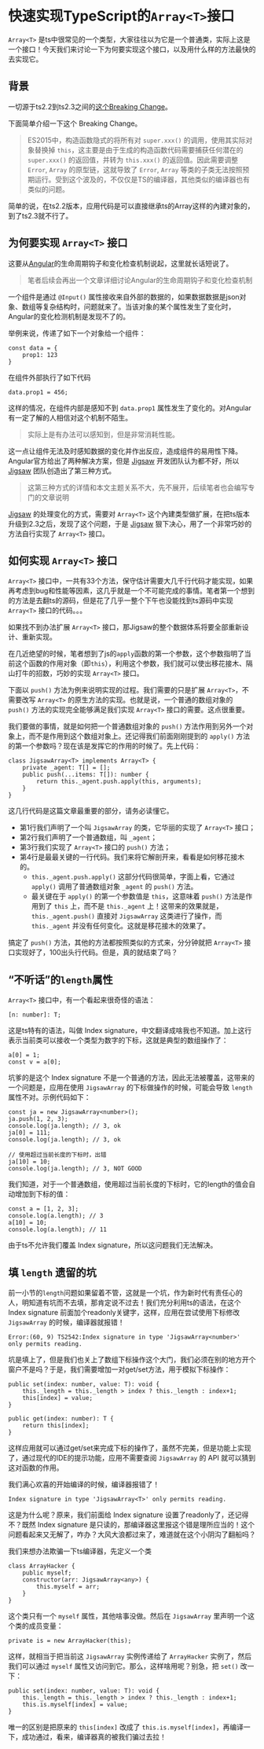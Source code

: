 
# 快速实现TypeScript的`Array<T>`接口
`Array<T>` 是ts中很常见的一个类型，大家往往以为它是一个普通类，实际上这是一个接口！今天我们来讨论一下为何要实现这个接口，以及用什么样的方法最快的去实现它。

## 背景
一切源于ts2.2到ts2.3之间的[这个Breaking Change](https://github.com/Microsoft/TypeScript/wiki/Breaking-Changes#extending-built-ins-like-error-array-and-map-may-no-longer-work)。

下面简单介绍一下这个 Breaking Change。

> ES2015中，构造函数隐式的将所有对 `super.xxx()` 的调用，使用其实际对象替换掉 `this`，这主要是由于生成的构造函数代码需要捕获任何潜在的 `super.xxx()` 的返回值，并转为 `this.xxx()` 的返回值。因此需要调整 `Error`, `Array` 的原型链，这就导致了 `Error`, `Array` 等类的子类无法按照预期运行。受到这个波及的，不仅仅是TS的编译器，其他类似的编译器也有类似的问题。

简单的说，在ts2.2版本，应用代码是可以直接继承ts的Array<T>这样的內建对象的，到了ts2.3就不行了。

## 为何要实现 `Array<T>` 接口

这要从[Angular](https://angular.cn)的生命周期钩子和变化检查机制说起，这里就长话短说了。

> 笔者后续会再出一个文章详细讨论Angular的生命周期钩子和变化检查机制

一个组件是通过 `@Input()` 属性接收来自外部的数据的，如果数据数据是json对象、数组等复杂结构时，问题就来了。当该对象的某个属性发生了变化时，Angular的变化检测机制是发现不了的。

举例来说，传递了如下一个对象给一个组件：

```
const data = {
	prop1: 123
}
```

在组件外部执行了如下代码

```
data.prop1 = 456;
```

这样的情况，在组件内部是感知不到 `data.prop1` 属性发生了变化的。对Angular有一定了解的人相信对这个机制不陌生。

> 实际上是有办法可以感知到，但是非常消耗性能。

这一点让组件无法及时感知数据的变化并作出反应，造成组件的易用性下降。Angular官方给出了两种解决方案，但是 [Jigsaw](https://github.com/rdkmaster/jigsaw) 开发团队认为都不好，所以 [Jigsaw](https://github.com/rdkmaster/jigsaw) 团队创造出了第三种方式。

> 这第三种方式的详情和本文主题关系不大，先不展开，后续笔者也会编写专门的文章说明

[Jigsaw](https://github.com/rdkmaster/jigsaw) 的处理变化的方式，需要对 `Array<T>` 这个內建类型做扩展，在把ts版本升级到2.3之后，发现了这个问题，于是 [Jigsaw](https://github.com/rdkmaster/jigsaw) 狠下决心，用了一个非常巧妙的方法自行实现了 `Array<T>` 接口。

## 如何实现 `Array<T>` 接口

`Array<T>` 接口中，一共有33个方法，保守估计需要大几千行代码才能实现，如果再考虑到bug和性能等因素，这几乎就是一个不可能完成的事情。笔者第一个想到的方法是去翻ts的源码，但是花了几乎一整个下午也没能找到ts源码中实现 `Array<T>` 接口的代码。。。

如果找不到办法扩展 `Array<T>` 接口，那Jigsaw的整个数据体系将要全部重新设计、重新实现。

在几近绝望的时候，笔者想到了js的`apply`函数的第一个参数，这个参数指明了当前这个函数的作用对象（即`this`），利用这个参数，我们就可以使出移花接木、隔山打牛的招数，巧妙的实现 `Array<T>` 接口。

下面以 `push()` 方法为例来说明实现的过程。我们需要的只是扩展 `Array<T>`，不需要改写 `Array<T>` 的原生方法的实现。也就是说，一个普通的数组对象的 `push()` 方法的实现完全能够满足我们实现  `Array<T>` 接口的需要。这点很重要。

我们要做的事情，就是如何把一个普通数组对象的 `push()` 方法作用到另外一个对象上，而不是作用到这个数组对象上。还记得我们前面刚刚提到的 `apply()` 方法的第一个参数吗？现在该是发挥它的作用的时候了。先上代码：

```
class JigsawArray<T> implements Array<T> {
	private _agent: T[] = [];
	public push(...items: T[]): number {
	    return this._agent.push.apply(this, arguments);
	}
}
```

这几行代码是这篇文章最重要的部分，请务必读懂它。

- 第1行我们声明了一个叫 `JigsawArray` 的类，它华丽的实现了 `Array<T>` 接口；
- 第2行我们声明了一个普通数组，叫 `_agent`；
- 第3行我们实现了 `Array<T>` 接口的 `push()` 方法；
- 第4行是最最关键的一行代码。我们来将它解剖开来，看看是如何移花接木的。
	- `this._agent.push.apply()` 这部分代码很简单，字面上看，它通过 `apply()` 调用了普通数组对象 `_agent` 的 `push()` 方法。
	- 最关键在于 `apply()` 的第一个参数值是 `this`，这意味着 `push()` 方法是作用到了 `this` 上，而不是 `this._agent` 上！这带来的效果就是，`this._agent.push()` 直接对 `JigsawArray` 这类进行了操作，而 `this._agent` 并没有任何变化。这就是移花接木的效果了。

搞定了 `push()` 方法，其他的方法都按照类似的方式来，分分钟就把 `Array<T>` 接口实现好了，100出头行代码。但是，真的就结束了吗？

## “不听话”的`length`属性

`Array<T>` 接口中，有一个看起来很奇怪的语法：

```
[n: number]: T;
```

这是ts特有的语法，叫做 Index signature，中文翻译成啥我也不知道。加上这行表示当前类可以接收一个类型为数字的下标，这就是典型的数组操作了：

```
a[0] = 1;
const v = a[0];
```

坑爹的是这个 Index signature 不是一个普通的方法，因此无法被覆盖，这带来的一个问题是，应用在使用 `JigsawArray` 的下标做操作的时候，可能会导致 `length` 属性不对。示例代码如下：

```
const ja = new JigsawArray<number>();
ja.push(1, 2, 3);
console.log(ja.length); // 3, ok
ja[0] = 111;
console.log(ja.length); // 3, ok

// 使用超过当前长度的下标时，出错
ja[10] = 10;
console.log(ja.length); // 3, NOT GOOD
```

我们知道，对于一个普通数组，使用超过当前长度的下标时，它的length的值会自动增加到下标的值：

```
const a = [1, 2, 3];
console.log(a.length); // 3
a[10] = 10;
console.log(a.length); // 11
```

由于ts不允许我们覆盖 Index signature，所以这问题我们无法解决。


## 填 `length` 遗留的坑

前一小节的`length`问题如果留着不管，这就是一个坑，作为新时代有责任心的人，明知道有坑而不去填，那肯定说不过去！我们充分利用ts的语法，在这个 Index signature 前面加个readonly关键字，这样，应用在尝试使用下标修改 `JigsawArray` 的时候，编译器就报错！

```
Error:(60, 9) TS2542:Index signature in type 'JigsawArray<number>' only permits reading.
```

坑是填上了，但是我们也关上了数组下标操作这个大门，我们必须在别的地方开个窗户不是吗？于是，我们需要增加一对get/set方法，用于模拟下标操作：

```
public set(index: number, value: T): void {
    this._length = this._length > index ? this._length : index+1;
    this[index] = value;
}

public get(index: number): T {
    return this[index];
}
```

这样应用就可以通过get/set来完成下标的操作了，虽然不完美，但是功能上实现了，通过现代的IDE的提示功能，应用不需要查阅 `JigsawArray` 的 API 就可以猜到这对函数的作用。

我们满心欢喜的开始编译的时候，编译器报错了！

```
Index signature in type 'JigsawArray<T>' only permits reading.
```

这是为什么呢？原来，我们前面给 Index signature 设置了readonly了，还记得不？既然 Index signature 是只读的，那编译器这里报这个错是理所应当的！这个问题看起来又无解了，咋办？大风大浪都过来了，难道就在这个小阴沟了翻船吗？

我们来想办法欺骗一下ts编译器，先定义一个类

```
class ArrayHacker {
    public myself;
    constructor(arr: JigsawArray<any>) {
        this.myself = arr;
    }
}

```

这个类只有一个 `myself` 属性，其他啥事没做。然后在 `JigsawArray` 里声明一个这个类的成员变量：

```
private is = new ArrayHacker(this);
```

这样，就相当于把当前这 `JigsawArray` 实例传递给了 `ArrayHacker` 实例了，然后我们可以通过 `myself` 属性又访问到它。那么，这样啥用呢？别急，把 `set()` 改一下：

```
public set(index: number, value: T): void {
    this._length = this._length > index ? this._length : index+1;
    this.is.myself[index] = value;
}
```

唯一的区别是把原来的 `this[index]` 改成了 `this.is.myself[index]`，再编译一下，成功通过，看来，编译器真的被我们骗过去拉！